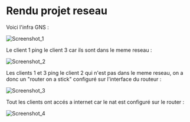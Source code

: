 # Rendu projet reseau

Voici l'infra GNS :

![Screenshot_1](https://user-images.githubusercontent.com/34342829/57858497-77aa8b80-77f1-11e9-80d8-076469d5bcad.png)



Le client 1 ping le client 3 car ils sont dans le meme reseau :

![Screenshot_2](https://user-images.githubusercontent.com/34342829/57858624-af193800-77f1-11e9-81cf-4843e014e4ef.png)




Les clients 1 et 3 ping le client 2 qui n'est pas dans le meme reseau, on a donc un "router on a stick" configuré sur l'interface du routeur :

![Screenshot_3](https://user-images.githubusercontent.com/34342829/57858862-1afba080-77f2-11e9-9090-c85236082d77.png)



Tout les clients ont accés a internet car le nat est configuré sur le router :

![Screenshot_4](https://user-images.githubusercontent.com/34342829/57858964-5302e380-77f2-11e9-8d25-20c03fa261cf.png)



